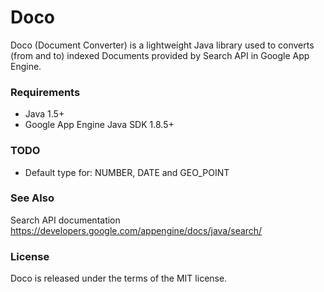 Doco
====
Doco (Document Converter) is a lightweight Java library used to converts (from and to) indexed Documents provided by Search API in Google App Engine.

### Requirements
* Java 1.5+
* Google App Engine Java SDK 1.8.5+

### TODO
* Default type for: NUMBER, DATE and GEO_POINT

### See Also
Search API documentation
https://developers.google.com/appengine/docs/java/search/

### License
Doco is released under the terms of the MIT license.

